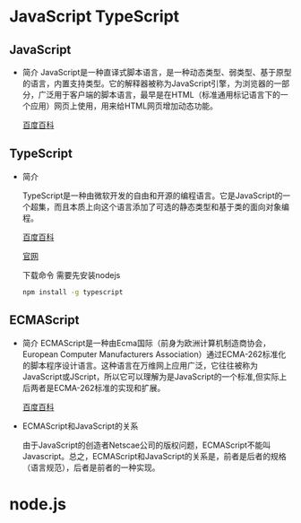 # JavaScript TypeScript 

## JavaScript

-  简介
    JavaScript是一种直译式脚本语言，是一种动态类型、弱类型、基于原型的语言，内置支持类型。它的解释器被称为JavaScript引擎，为浏览器的一部分，广泛用于客户端的脚本语言，最早是在HTML（标准通用标记语言下的一个应用）网页上使用，用来给HTML网页增加动态功能。

    [百度百科](https://baike.baidu.com/item/javascript/321142?fr=aladdin)

## TypeScript

- 简介

    TypeScript是一种由微软开发的自由和开源的编程语言。它是JavaScript的一个超集，而且本质上向这个语言添加了可选的静态类型和基于类的面向对象编程。

    [百度百科](https://baike.baidu.com/item/typescript/4314718?fr=aladdin)


    [官网](http://www.typescriptlang.org/)

    下载命令
    需要先安装nodejs
    ```sh
    npm install -g typescript
    ```
## ECMAScript

- 简介
    ECMAScript是一种由Ecma国际（前身为欧洲计算机制造商协会，European Computer Manufacturers Association）通过ECMA-262标准化的脚本程序设计语言。这种语言在万维网上应用广泛，它往往被称为JavaScript或JScript，所以它可以理解为是JavaScript的一个标准,但实际上后两者是ECMA-262标准的实现和扩展。

    [百度百科](https://baike.baidu.com/item/ECMAScript/1889420?fr=aladdin)

- ECMAScript和JavaScript的关系

    由于JavaScript的创造者Netscae公司的版权问题，ECMAScript不能叫Javascript。总之，ECMAScript和JavaScript的关系是，前者是后者的规格（语言规范），后者是前者的一种实现。


# node.js

